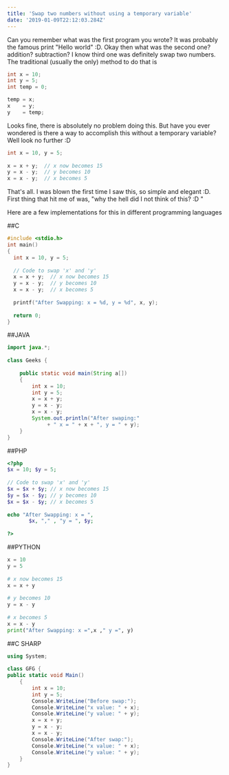 ```yaml
---
title: 'Swap two numbers without using a temporary variable'
date: '2019-01-09T22:12:03.284Z'
---
```


Can you remember what was the first program you wrote? It was probably the famous print "Hello world" :D. Okay then what was the second one? addition? subtraction? I know third one was definitely swap two numbers. The traditional (usually the only) method to do that is

```c
int x = 10;
int y = 5;
int temp = 0;

temp = x;
x    = y;
y    = temp;
```
Looks fine, there is absolutely no problem doing this. But have you ever wondered is there a way to accomplish this without a temporary variable? Well look no further :D

```c
int x = 10, y = 5; 
  
x = x + y;  // x now becomes 15 
y = x - y;  // y becomes 10 
x = x - y;  // x becomes 5 
```

That's all. I was blown the first time I saw this, so simple and elegant :D. First thing that hit me of was, "why the hell did I not think of this? :D "

Here are a few implementations for this in different programming languages

##C
```c
#include <stdio.h> 
int main() 
{ 
  int x = 10, y = 5; 
  
  // Code to swap 'x' and 'y' 
  x = x + y;  // x now becomes 15 
  y = x - y;  // y becomes 10 
  x = x - y;  // x becomes 5 
  
  printf("After Swapping: x = %d, y = %d", x, y); 
  
  return 0; 
} 
```

##JAVA

```java
import java.*; 
  
class Geeks { 
  
    public static void main(String a[]) 
    { 
        int x = 10; 
        int y = 5; 
        x = x + y; 
        y = x - y; 
        x = x - y; 
        System.out.println("After swaping:"
             + " x = " + x + ", y = " + y); 
    } 
} 
```

##PHP

```php
<?php 
$x = 10; $y = 5; 
  
// Code to swap 'x' and 'y' 
$x = $x + $y; // x now becomes 15 
$y = $x - $y; // y becomes 10 
$x = $x - $y; // x becomes 5 
  
echo "After Swapping: x = ",  
       $x, "," , "y = ", $y; 
  
?> 
```

##PYTHON
```py
x = 10
y = 5
     
# x now becomes 15 
x = x + y   
  
# y becomes 10 
y = x - y  
  
# x becomes 5 
x = x - y   
print("After Swapping: x =",x ," y =", y)
```

##C SHARP

```cs
using System; 
  
class GFG { 
public static void Main() 
    { 
        int x = 10; 
        int y = 5; 
        Console.WriteLine("Before swap:"); 
        Console.WriteLine("x value: " + x); 
        Console.WriteLine("y value: " + y); 
        x = x + y; 
        y = x - y; 
        x = x - y; 
        Console.WriteLine("After swap:"); 
        Console.WriteLine("x value: " + x); 
        Console.WriteLine("y value: " + y); 
    } 
}
```